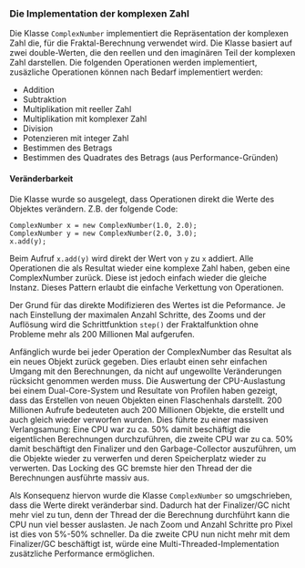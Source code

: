 ### Die Implementation der komplexen Zahl ###

Die Klasse `ComplexNumber` implementiert die Repräsentation der komplexen Zahl die,
für die Fraktal-Berechnung verwendet wird. Die Klasse basiert auf zwei
double-Werten, die den reellen und den imaginären Teil der komplexen Zahl
darstellen. Die folgenden Operationen werden implementiert, zusäzliche
Operationen können nach Bedarf implementiert werden:

* Addition
* Subtraktion
* Multiplikation mit reeller Zahl
* Multiplikation mit komplexer Zahl
* Division
* Potenzieren mit integer Zahl
* Bestimmen des Betrags
* Bestimmen des Quadrates des Betrags (aus Performance-Gründen)


#### Veränderbarkeit ####

Die Klasse wurde so ausgelegt, dass Operationen direkt die Werte des Objektes
verändern. Z.B. der folgende Code:

~~~~~~~~ {.Java}
ComplexNumber x = new ComplexNumber(1.0, 2.0);
ComplexNumber y = new ComplexNumber(2.0, 3.0);
x.add(y);
~~~~~~~~

Beim Aufruf `x.add(y)` wird direkt der Wert von `y` zu `x` addiert. Alle
Operationen die als Resultat wieder eine komplexe Zahl haben, geben eine
ComplexNumber zurück. Diese ist jedoch einfach wieder die gleiche Instanz.
Dieses Pattern erlaubt die einfache Verkettung von Operationen.

Der Grund für das direkte Modifizieren des Wertes ist die Peformance. Je nach
Einstellung der maximalen Anzahl Schritte, des Zooms und der Auflösung wird die
Schrittfunktion `step()` der Fraktalfunktion ohne Probleme mehr als 200
Millionen Mal aufgerufen.

Anfänglich wurde bei jeder Operation der ComplexNumber das Resultat als ein
neues Objekt zurück gegeben. Dies erlaubt einen sehr einfachen Umgang mit den
Berechnungen, da nicht auf ungewollte Veränderungen rücksicht genommen werden
muss. Die Auswertung der CPU-Auslastung bei einem Dual-Core-System und Resultate
von Profilen haben gezeigt, dass das Erstellen von neuen Objekten einen
Flaschenhals darstellt. 200 Millionen Aufrufe bedeuteten auch 200 Millionen
Objekte, die erstellt und auch gleich wieder verworfen wurden. Dies
führte zu einer massiven Verlangsamung: Eine CPU war zu ca. 50% damit
beschäftigt die eigentlichen Berechnungen durchzuführen, die zweite CPU war zu
ca. 50% damit beschäftigt den Finalizer und den Garbage-Collector auszuführen, um
die Objekte wieder zu verwerfen und deren Speicherplatz wieder zu verwerten. Das
Locking des GC bremste hier den Thread der die Berechnungen ausführte massiv
aus.

Als Konsequenz hiervon wurde die Klasse `ComplexNumber` so umgschrieben, dass die
Werte direkt veränderbar sind. Dadurch hat der Finalizer/GC nicht mehr viel zu
tun, denn der Thread der die Berechnung durchführt kann die CPU nun viel besser
auslasten. Je nach Zoom und Anzahl Schritte pro Pixel ist dies von 5%-50%
schneller. Da die zweite CPU nun nicht mehr mit dem Finalizer/GC beschäftigt
ist, würde eine Multi-Threaded-Implementation zusätzliche Performance
ermöglichen.

